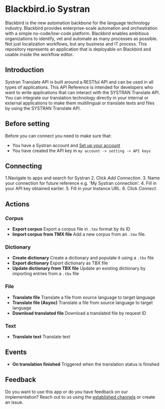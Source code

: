 # Blackbird.io Systran

Blackbird is the new automation backbone for the language technology industry. Blackbird provides enterprise-scale automation and orchestration with a simple no-code/low-code platform. Blackbird enables ambitious organizations to identify, vet and automate as many processes as possible. Not just localization workflows, but any business and IT process. This repository represents an application that is deployable on Blackbird and usable inside the workflow editor.

## Introduction

<!-- begin docs -->

Systran Translate API is built around a RESTful API and can be used in all types of applications.
This API Reference is intended for developers who want to write applications that can interact with the SYSTRAN Translate API. 
You can integrate our translation technology directly in your internal or external applications to make them multilingual or translate texts and files by using the SYSTRAN Translate API.

## Before setting

Before you can connect you need to make sure that:
- You have a Systran account and [Set up your account](https://spns-dev-web.systran.us/en/authentication)
- You have created the API key in  `my account -> setting -> API keys`

## Connecting
1.Navigate to apps and search for Systran
2. Click _Add Connection_.
3. Name your connection for future reference e.g. 'My Systran connection'.
4. Fill in your API key obtained earlier.
5. Fill in your Instance URL.
6. Click _Connect_.


## Actions

### Corpus

- **Export corpus** Export a corpus file in `.tmx` format by its ID
- **Import corpus from TMX file** Add a new corpus from an `.tmx` file.

### Dictionary

- **Create dictionary** Create a dictionary and populate it using a `.tbx` file
- **Export dictionary** Export dictionary as TBX file
- **Update dictionary from TBX file** Update an existing dictionary by importing entries from a `.tbx` file

### File

- **Translate file** Translate a file from source language to target language
- **Translate file (Async)** Translate a file from source language to target language
- **Download translated file** Download a translated file by request ID

### Text

- **Translate text** Translate text


## Events

- **On translation finished** Triggered when the translation status is finished

## Feedback

Do you want to use this app or do you have feedback on our implementation? Reach out to us using the [established channels](https://www.blackbird.io/) or create an issue.

<!-- end docs -->
